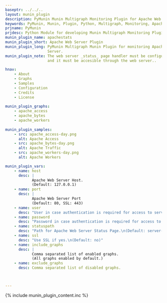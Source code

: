 ```yaml
---
baseptr: ../../..
layout: munin_plugin
description: PyMunin Munin Multigraph Monitoring Plugin for Apache Web Server in Python.
keywords: PyMunin, Munin, Plugin, Python, Multigraph, Monitoring, Apache, Web Server
prjname: PyMunin
prjdesc: Python Module for developing Munin Multigraph Monitoring Plugins
munin_plugin_name: apachestats
munin_plugin_short: Apache Web Server Plugin
munin_plugin_long: PyMunin Multigraph Munin Plugin for monitoring Apache Web 
                   Server.
munin_plugin_note: The web server _status_ page handler must be configured 
                   and it must be accesible through the web server..

hnav:
    - About
    - Graphs
    - Samples
    - Configuration
    - Credits
    - License
                   
munin_plugin_graphs:
    - apache_access
    - apache_bytes
    - apache_workers
    
munin_plugin_samples:
    - src: apache_access-day.png
      alt: Apache Access
    - src: apache_bytes-day.png
      alt: Apache Traffic
    - src: apache_workers-day.png
      alt: Apache Workers

munin_plugin_vars:
    - name: host
      desc: |
            Apache Web Server Host.
            (Default: 127.0.0.1)
    - name: port
      desc: |
            Apache Web Server Port
            (Default: 80, SSL: 443)
    - name: user
      desc: "User in case authentication is required for access to server-status page."
    - name: password
      desc: "Password in case authentication is required for access to server-status page."
    - name: statuspath
      desc: "Path for Apache Web Server Status Page.\n(Default: server-status)"
    - name: ssl
      desc: "Use SSL if yes.\n(Default: no)"
    - name: include_graphs
      desc: |
            Comma separated list of enabled graphs.
            (All graphs enabled by default.)
    - name: exclude_graphs
      desc: Comma separated list of disabled graphs.


    
---
```


{% include munin_plugin_content.inc %}
